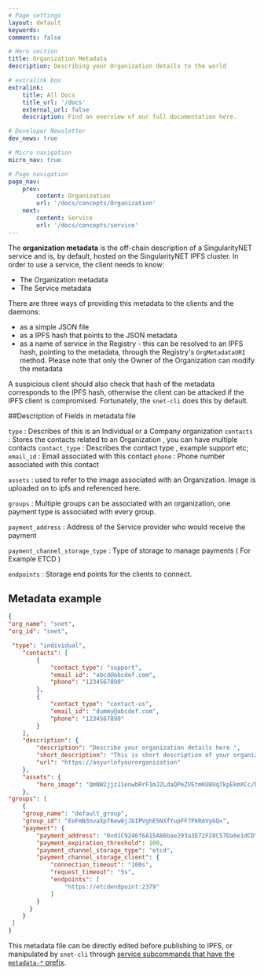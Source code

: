 ```yaml
---
# Page settings
layout: default
keywords:
comments: false

# Hero section
title: Organization Metadata
description: Describing your Organization details to the world

# extralink box
extralink:
    title: All Docs
    title_url: '/docs'
    external_url: false
    description: Find an overview of our full documentation here.

# Developer Newsletter
dev_news: true

# Micro navigation
micro_nav: true

# Page navigation
page_nav:
    prev:
        content: Organization
        url: '/docs/concepts/Organization'
    next:
        content: Service
        url: '/docs/concepts/service'
---
```


The **organization metadata** is the off-chain description of a SingularityNET service and is, by default, hosted on the SingularityNET IPFS cluster.
In order to use a service, the client needs to know:

* The Organization metadata
* The Service metadata


There are three ways of providing this metadata to the clients and the daemons:

* as a simple JSON file
* as a IPFS hash that points to the JSON metadata
* as a name of service in the Registry - this can be resolved to an IPFS hash, pointing to the metadata, through the Registry's `OrgMetadataURI` method.
Please note that only the Owner of the Organization can modify the metadata 



A suspicious client should also check that hash of the metadata corresponds to the IPFS hash, otherwise the client can be attacked if the IPFS client is compromised.
Fortunately, the `snet-cli` does this by default.

##Description of Fields in metadata file 

`type` : Describes of this is an Individual or a Company organization 
`contacts` : Stores the contacts related to an Organization , you can have multiple contacts 
   `contact_type` : Describes the contact type , example support etc;
   `email_id` : Email associated with this contact 
   `phone` : Phone number associated with this contact 

`assets` : used to refer to the image associated with an Organization. Image is uploaded on to ipfs and referenced here.

`groups` : Multiple groups can be associated with an organization, one payment type is associated with every group.
 
`payment_address` : Address of the Service provider who would receive the payment

`payment_channel_storage_type` : Type of storage to manage payments ( For Example ETCD )

`endpoints` : Storage end points for the clients to connect.

 
## Metadata example

```json
{
"org_name": "snet",
"org_id": "snet", 

 "type": "individual",
    "contacts": [
        {
            "contact_type": "support",
            "email_id": "abcd@abcdef.com",
            "phone": "1234567890"
        },
        {
            "contact_type": "contact-us",
            "email_id": "dummy@abcdef.com",
            "phone": "1234567890"
        }
    ],
    "description": {
        "description": "Describe your organization details here ",
        "short_description": "This is short description of your organization",
        "url": "https://anyurlofyourorganization"
    },
    "assets": {
        "hero_image": "QmNW2jjz11enwbRrF1mJ2LdaQPeZVEtmKU8Uq7kpEkmXCc/hero_orgImage.png"
    },
"groups": [
    {
    "group_name": "default_group",
    "group_id": "EoFmN3nvaXpf6ew8jJbIPVghE5NXfYupFF7PkRmVyGQ=",
    "payment": {
        "payment_address": "0xd1C9246f6A15A86bae293a3E72F28C57Da6e1dCD",
        "payment_expiration_threshold": 100,
        "payment_channel_storage_type": "etcd",
        "payment_channel_storage_client": {
            "connection_timeout": "100s",
            "request_timeout": "5s",
            "endpoints": [
                "https://etcdendpoint:2379"
            ]
        }
      }
    }
 ] 
}
```

This metadata file can be directly edited before publishing to IPFS, or manipulated by `snet-cli` through [service subcommands that have the `metadata-*` prefix](http://snet-cli-docs.singularitynet.io/service.html#Sub-commands:).
